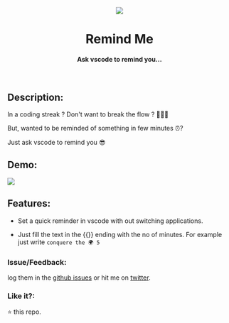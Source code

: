 <p align="center">
  <img src="https://user-images.githubusercontent.com/2767425/31305305-4d446034-ab54-11e7-853b-f2b01e508458.png"/>
  <h1 align="center">Remind Me</h1>
  <h4 align="center">Ask vscode to remind you...</h4>
  <br>
</p>

## Description:

In a coding streak ? Don't want to break the flow ? 👩‍💻🔥

But, wanted to be reminded of something in few minutes ⏰? 

Just ask vscode to remind you 😎 

## Demo:

<img src="https://user-images.githubusercontent.com/2767425/31403745-b2d23a46-ae17-11e7-9e2f-fc5892362a1f.gif"></img>

## Features:

* Set a quick reminder in vscode with out switching applications.

* Just fill the text in the {{}} ending with the no of minutes. For example just write `conquere the 🌍 5`

### Issue/Feedback:

log them in the [github issues](https://github.com/cg-cnu/vscode-remind-me/issues) or hit me on [twitter](https://twitter.com/cgcnu).

### Like it?:

⭐ this repo.